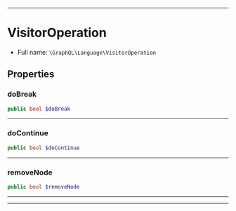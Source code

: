 ***

# VisitorOperation

* Full name: `\GraphQL\Language\VisitorOperation`

## Properties

### doBreak

```php
public bool $doBreak
```

***

### doContinue

```php
public bool $doContinue
```

***

### removeNode

```php
public bool $removeNode
```

***



***

